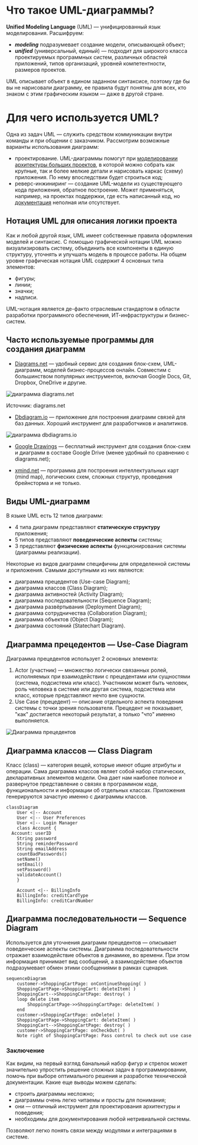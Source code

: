 #  Что такое UML-диаграммы?

 **Unified Modeling Language** (UML) — унифицированный язык моделирования. Расшифруем: 
 + **_modeling_** подразумевает создание модели, описывающей объект;
 +  **_unified_** (универсальный, единый) — подходит для широкого класса проектируемых программных систем, различных областей приложений, типов организаций, уровней компетентности, размеров проектов. 

UML описывает объект в едином заданном синтаксисе, поэтому где бы вы не нарисовали диаграмму, ее правила будут понятны для всех, кто знаком с этим графическим языком — даже в другой стране.


# Для чего используется UML?

Одна из задач UML — служить средством коммуникации внутри команды и при общении с заказчиком. Рассмотрим возможные варианты использования диаграмм:

-   проектирование. UML-диаграммы помогут при  [моделировании архитектуры больших проектов](https://evergreens.com.ua/ru/development-services/software-architecture-design.html), в которой можно собрать как крупные, так и более мелкие детали и нарисовать каркас (схему) приложения. По нему впоследствии будет строиться код;
-   реверс-инжиниринг — создание UML-модели из существующего кода приложения, обратное построение. Может применяться, например, на проектах поддержки, где есть написанный код, но  [документация](https://evergreens.com.ua/ru/development-services/srs-development.html)  неполная или отсутствует.

## Нотация UML для описания логики проекта

Как и любой другой язык, UML имеет собственные правила оформления моделей и синтаксис. С помощью графической нотации UML можно визуализировать систему, объединить все компоненты в единую структуру, уточнять и улучшать модель в процессе работы. На общем уровне графическая нотация UML содержит 4 основных типа элементов:
-   фигуры;
-   линии;
-   значки;
-   надписи.

UML-нотация является де-факто отраслевым стандартом в области разработки программного обеспечения, ИТ-инфраструктуры и бизнес-систем.

## Часто используемые программы для создания диаграмм

-   [Diagrams.net](https://www.diagrams.net/) — удобный сервис для создания блок-схем, UML-диаграмм, моделей бизнес-процессов онлайн. Совместим с большинством популярных инструментов, включая Google Docs, Git, Dropbox, OneDrive и другие.
    

![диаграмма diagrams.net ](https://evergreens.com.ua/assets/images/articles/uml-diagrams/diagrams_net-min.png "диаграмма diagrams.net ")

Источник: diagrams.net

-   [Dbdiagram.io](https://dbdiagram.io/home) — приложение для построения диаграмм связей для баз данных. Хороший инструмент для разработчиков и аналитиков.

![диаграмма dbdiagrams.io](https://evergreens.com.ua/assets/images/articles/uml-diagrams/dbdiagrams_io-min.png "диаграмма dbdiagrams.io")

-   [Google Drawings](https://docs.google.com/drawings) — бесплатный инструмент для создания блок-схем и диаграмм в составе Google Drive (менее удобный по сравнению с diagrams.net);
    
-   [xmind.net](https://www.xmind.net/)  — программа для построения интеллектуальных карт (mind map), логических схем, сложных структур, проведения брейнсторма и не только.

## Виды UML-диаграмм

В языке UML есть 12 типов диаграмм:
-   4 типа диаграмм представляют  **статическую структуру** приложения;
-   5 типов представляют  **поведенческие аспекты** системы;
-   3 представляют **физические аспекты** функционирования системы (диаграммы реализации).

Некоторые из видов диаграмм специфичны для определенной системы и приложения. Самыми доступными из них являются:
-   диаграмма прецедентов (Use-case Diagram);
-   диаграмма классов (Class Diagram);
-   диаграмма активностей (Activity Diagram);
-   диаграмма последовательности (Sequence Diagram);
-   диаграмма развёртывания (Deployment Diagram);
-   диаграмма сотрудничества (Collaboration Diagram);
-   диаграмма объектов (Object Diagram);
-   диаграмма состояний (Statechart Diagram).

## Диаграмма прецедентов — Use-Case Diagram

Диаграмма прецедентов использует 2 основных элемента:
1.  Actor (участник) — множество логически связанных ролей, исполняемых при взаимодействии с прецедентами или сущностями (система, подсистема или класс). Участником может быть человек, роль человека в системе или другая система, подсистема или класс, которые представляют нечто вне сущности.
2. Use Case (прецедент) — описание отдельного аспекта поведения системы с точки зрения пользователя. Прецедент не показывает, "как" достигается некоторый результат, а только "что" именно выполняется.

![Диаграмма прецедентов](https://i.stack.imgur.com/RrfeI.jpg)

## Диаграмма классов — Class Diagram

Класс (class) — категория вещей, которые имеют общие атрибуты и операции. Сама диаграмма классов являет собой набор статических, декларативных элементов модели. Она дает нам наиболее полное и развернутое представление о связях в программном коде, функциональности и информации об отдельных классах. Приложения генерируются зачастую именно с диаграммы классов. 

```mermaid
classDiagram
    User <|-- Account
    User <|-- User Preferences
    User <|-- Login Manager
    class Account {
  Account: userID
    String password
    String reminderPassword
    String emailAddress
    countBadPasswords()
    setName()
    setEmail()
    setPassword()
    validateAccount()
    }
  
    Account <|-- BillingInfo
    BillingInfo: creditCardType
    BillingInfo: creditCardNumber
```

## Диаграмма последовательности — Sequence Diagram
Используется для уточнения диаграмм прецедентов — описывает поведенческие аспекты системы. Диаграмма последовательности отражает взаимодействие объектов в динамике, во времени. При этом информация принимает вид сообщений, а взаимодействие объектов подразумевает обмен этими сообщениями в рамках сценария.
```mermaid
sequenceDiagram
    customer->ShoppingCartPage: onContinueShopping( )
    ShoppingCartPage->ShoppingCart: deleteItem( )
    ShoppingCart-->ShoppingCartPage: destroy( )
    loop delete item
        ShoppingCartPage->>ShoppingCartPage: deleteItem( )
    end
    customer->ShoppingCartPage: onDelete( )
    ShoppingCartPage->ShoppingCart: deleteItem( )
    ShoppingCart-->ShoppingCartPage: destroy( )
    customer->ShoppingCartPage: onCheckOut( )
    Note right of ShoppingCartPage: Pass control to check out use case
```

### Заключение

Как видим, на первый взгляд банальный набор фигур и стрелок может значительно упростить решение сложных задач в программировании, помочь при выборе оптимального решения и разработке технической документации. Какие еще выводы можем сделать:
-   строить диаграммы несложно;
-   диаграммы очень легко читаемы и просты для понимания;
-   они — отличный инструмент для проектирования архитектуры и поведения;
-   необходимы для документирования любой нетривиальной системы. 

Позволяют легко понять связи между модулями и интеграциями в системе.
